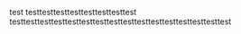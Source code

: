 test
testtesttesttesttesttesttesttest
testtesttesttesttesttesttesttesttesttesttesttesttesttesttesttest
